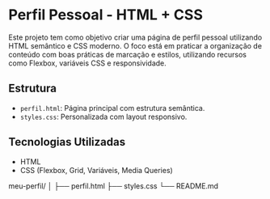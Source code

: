 #  Perfil Pessoal - HTML + CSS

Este projeto tem como objetivo criar uma página de perfil pessoal utilizando HTML semântico e CSS moderno. O foco está em praticar a organização de conteúdo com boas práticas de marcação e estilos, utilizando recursos como Flexbox, variáveis CSS e responsividade.

## Estrutura

- `perfil.html`: Página principal com estrutura semântica.
- `styles.css`: Personalizada com layout responsivo.

## Tecnologias Utilizadas

- HTML
- CSS (Flexbox, Grid, Variáveis, Media Queries)

meu-perfil/
│
├── perfil.html
├── styles.css
└── README.md